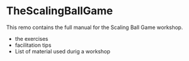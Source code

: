 # TheScalingBallGame

This remo contains the full manual for the Scaling Ball Game workshop.
- the exercises
- facilitation tips
- List of material used durig a workshop
